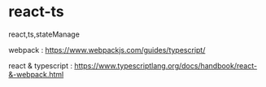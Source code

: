 # react-ts
react,ts,stateManage


webpack :  https://www.webpackjs.com/guides/typescript/

react & typescript : https://www.typescriptlang.org/docs/handbook/react-&-webpack.html

